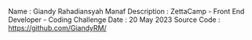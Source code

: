 Name : Giandy Rahadiansyah Manaf
Description : ZettaCamp - Front End Developer - Coding Challenge
Date : 20 May 2023
Source Code : https://github.com/GiandyRM/
